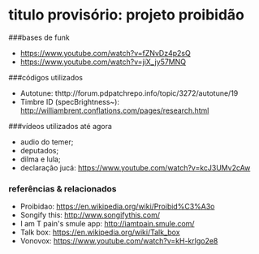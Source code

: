 # titulo provisório: projeto proibidão


###bases de funk
- https://www.youtube.com/watch?v=fZNvDz4p2sQ
- https://www.youtube.com/watch?v=jiX_jy57MNQ

###códigos utilizados
- Autotune: thttp://forum.pdpatchrepo.info/topic/3272/autotune/19
- Timbre ID (specBrightness~): http://williambrent.conflations.com/pages/research.html

###vídeos utilizados até agora
- audio do temer;
- deputados;
- dilma e lula;
- declaração jucá: https://www.youtube.com/watch?v=kcJ3UMv2cAw

### referências & relacionados
- Proibidao: https://en.wikipedia.org/wiki/Proibid%C3%A3o
- Songify this: http://www.songifythis.com/
- I am T pain's smule app: http://iamtpain.smule.com/
- Talk box: https://en.wikipedia.org/wiki/Talk_box
- Vonovox: https://www.youtube.com/watch?v=kH-krlgo2e8